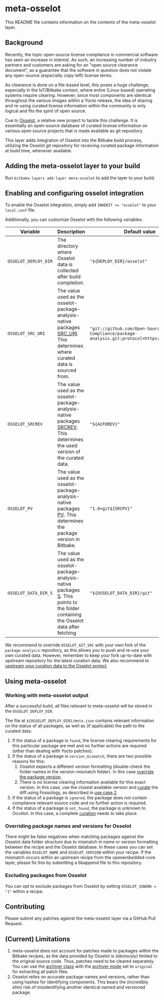 # meta-osselot

This README file contains information on the contents of the meta-osselot layer.

## Background

Recently, the topic open-source license compliance in commercial software has seen an increase in interest. As such, an increasing number of industry partners and customers are asking for an "open source clearance document", as a guarantee that the software in question does not violate any open-source (especially copy-left) license terms.

As clearance is done on a file-based level, this poses a huge challenge, especially in the IoT/Bitbake context, where entire (Linux-based) operating systems require clearing. However, since most components are identical throughout the various images within a Yocto release, the idea of sharing and re-using curated license information within the community is only logical and fits the spirit of open source.

Cue to [Osselot](https://www.osselot.org/), a relative new project to tackle this challenge. It is essentially an open-source database of curated license information on various open source projects that is made available as git repository.

This layer adds integration of Osselot into the Bitbake build process, utilizing the Osselot git repository for receiving curated package information at build time, whenever available.

## Adding the meta-osselot layer to your build

Run `bitbake-layers add-layer meta-osselot` to add the layer to your build.

## Enabling and configuring osselot integration

To enable the Osselot integration, simply add `INHERIT += "osselot"` to your `local.conf` file.

Additionally, you can customize Osselot with the following variables:

| Variable             | Description                                                                                                                                                                                     | Default value                                                                               |
|----------------------|-------------------------------------------------------------------------------------------------------------------------------------------------------------------------------------------------|---------------------------------------------------------------------------------------------|
| `OSSELOT_DEPLOY_DIR` | The directory where Osselot data is collected after build completion.                                                                                                                           | `"${DEPLOY_DIR}/osselot"`                                                                   |
| `OSSELOT_SRC_URI`    | The value used as the osselot-package-analysis-native packages [SRC_URI](https://docs.yoctoproject.org/singleindex.html#term-SRC_URI). This determines where curated data is sourced from.      | `"git://github.com/Open-Source-Compliance/package-analysis.git;protocol=https;branch=main"` |
|  `OSSELOT_SRCREV`    | The value used as the osselot-package-analysis-native packages [SRCREV](https://docs.yoctoproject.org/singleindex.html#term-SRCREV). This determines the used version of the curated data.      | `"${AUTOREV}"`                                                                              |
| `OSSELOT_PV`         | The value used as the osselot-package-analysis-native packages [PV](https://docs.yoctoproject.org/singleindex.html#term-SRCREV). This determines the package version in Bitbake.                | `"1.0+git${SRCPV}"`                                                                         |
| `OSSELOT_DATA_DIR_S` | The value used as the osselot-package-analysis-native packages [S](https://docs.yoctoproject.org/singleindex.html#term-S). This points to the folder containing the Osselot data after fetching | `"${OSSELOT_DATA_DIR}/git"`                                                                 |

We recommend to override `OSSELOT_GIT_SRC` with your own fork of the `package-analysis` repository, as this allows you to push and re-use your own curated data. However, remember to keep your fork up-to-date with upstream repository for the latest curation data. We also recommend to [upstream your curation data to the Osselot project](https://wiki.osselot.org/index.php/Main_Page#Contributing_to_the_OSSelot_project).

## Using meta-osselot
### Working with meta-osselot output

After a successful build, all files relevant to meta-osselot will be stored in the `OSSELOT_DEPLOY_DIR`.

The file at `${OSSELOT_DEPLOY_DIR}/meta.json` contains relevant information on the status of all packages, as well as (if applicable) the path to the curated data:

1. If the status of a package is `found`, the license clearing requirements for this particular package are met and no further actions are required (other than dealing with Yocto patches).
2. If the status of a package is `version_mismatch`, there are two possible reasons for this:
    1. Osselot expects a different version formatting (double-check the folder names in the version-mismatch folder). In this case [override the package version](#overriding-package-names-and-versions-for-osselot).
    2. There is no license clearing information available for this exact version. In this case, use the closest available version and [curate](https://wiki.osselot.org/index.php/Curation_guideline) the diff using Fossology, as described in [use case 2](https://www.osselot.org/index.php?s=presentations).
3. If the status of a package is `ignored`, the package does not contain compliance relevant source code and no further action is required.
4. If the status of a package is `not_found`, the package is unknown to Occelot. In this case, a complete [curation](https://wiki.osselot.org/index.php/Curation_guideline) needs to take place.

### Overriding package names and versions for Osselot

There might be false negatives when matching packages against the Osselot data folder structure due to mismatch in name or version formatting between the recipe and the Osselot database. In these cases you can set the variables `OSSELOT_NAME` and `OSSELOT_VERSION` within your recipe. If the mismatch occurs within an upstream recipe from the openembedded-core layer, please fix this by submitting a bbappend file to this repository.

### Excluding packages from Osselot

You can opt to exclude packages from Osselot by setting `OSSELOT_IGNORE = "1"` within a recipe.

##  Contributing

Please submit any patches against the meta-osselot layer via a GitHub Pull Request.

## (Current) Limitations

1. meta-osselot does not account for patches made to packages within the Bitbake recipes, as the data provided by Osselot is (obviously) limited to the original source code. Thus, patches need to be cleared separately. You can use the [archiver class](https://docs.yoctoproject.org/singleindex.html#ref-classes-archiver) with the [archiver mode](https://docs.yoctoproject.org/singleindex.html#term-ARCHIVER_MODE) set to `original` for extracting all patch files.
2. Osselot relies on accurate package names and versions, rather than using hashes for identifying components. This bears the (incredibly slim) risk of misidentifying another identical named and versioned package.
